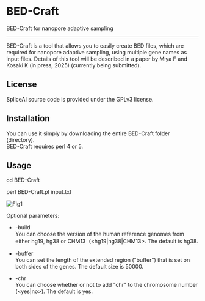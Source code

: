# BED-Craft
BED-Craft for nanopore adaptive sampling

<hr>

BED-Craft is a tool that allows you to easily create BED files, which are required for nanopore adaptive sampling, using multiple gene names as input files.
Details of this tool will be described in a paper by Miya F and Kosaki K (in press, 2025) (currently being submitted).




## License
SpliceAI source code is provided under the GPLv3 license.

## Installation
You can use it simply by downloading the entire BED-Craft folder (directory).  
BED-Craft requires perl 4 or 5.

## Usage
cd BED-Craft  
 
perl BED-Craft.pl input.txt

![Fig1](https://github.com/user-attachments/assets/a6f49219-eec4-4d0e-a3e7-e71934624cf4)

Optional parameters:

* -build  
You can choose the version of the human reference genomes from either hg19, hg38 or CHM13（<hg19|hg38|CHM13>. The default is hg38.  
 
* -buffer  
You can set the length of the extended region ("buffer") that is set on both sides of the genes. The default size is 50000. 
 
* -chr  
  You can choose whether or not to add "chr" to the chromosome number (<yes|no>). The default is yes.


